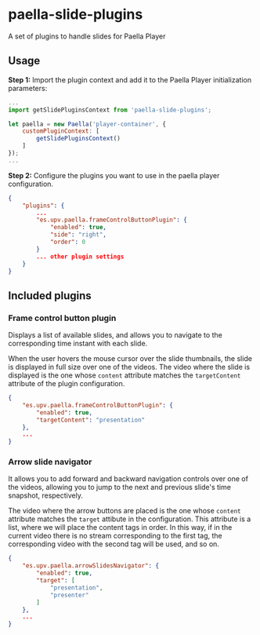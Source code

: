 # paella-slide-plugins

A set of plugins to handle slides for Paella Player

## Usage

**Step 1:** Import the plugin context and add it to the Paella Player initialization parameters:

```javascript
...
import getSlidePluginsContext from 'paella-slide-plugins';

let paella = new Paella('player-container', {
    customPluginContext: [
        getSlidePluginsContext()
    ]
});
...
```

**Step 2:** Configure the plugins you want to use in the paella player configuration.

```json
{
    "plugins": {
        ...
        "es.upv.paella.frameControlButtonPlugin": {
            "enabled": true,
            "side": "right",
            "order": 0
        }
        ... other plugin settings
    }
}
```

## Included plugins

### Frame control button plugin

Displays a list of available slides, and allows you to navigate to the corresponding time instant with each slide.

When the user hovers the mouse cursor over the slide thumbnails, the slide is displayed in full size over one of the videos. The video where the slide is displayed is the one whose `content` attribute matches the `targetContent` attribute of the plugin configuration.

```json
{
    "es.upv.paella.frameControlButtonPlugin": {
        "enabled": true,
        "targetContent": "presentation"
    },
    ...
}
```

### Arrow slide navigator

It allows you to add forward and backward navigation controls over one of the videos, allowing you to jump to the next and previous slide's time snapshot, respectively.

The video where the arrow buttons are placed is the one whose `content` attribute matches the `target` attibute in the configuration. This attribute is a list, where we will place the content tags in order. In this way, if in the current video there is no stream corresponding to the first tag, the corresponding video with the second tag will be used, and so on.

```json
{
    "es.upv.paella.arrowSlidesNavigator": {
        "enabled": true,
        "target": [
            "presentation",
            "presenter"
        ]
    },
    ...
}
```